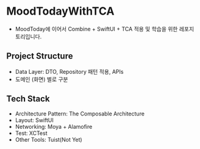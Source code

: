 # MoodTodayWithTCA
- MoodToday에 이어서 Combine + SwiftUI + TCA 적용 및 학습을 위한 레포지토리입니다.

## Project Structure
- Data Layer: DTO, Repository 패턴 적용, APIs
- 도메인 (화면) 별로 구분

## Tech Stack
- Architecture Pattern: The Composable Architecture 
- Layout: SwiftUI
- Networking: Moya + Alamofire
- Test: XCTest
- Other Tools: Tuist(Not Yet)
